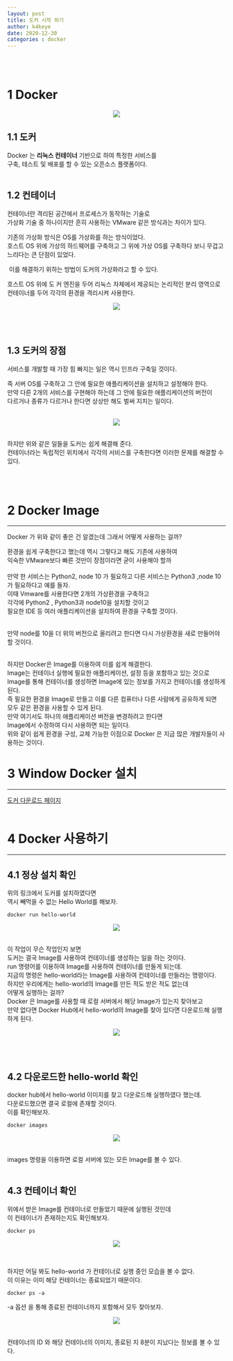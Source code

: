 ```yaml
---
layout: post
title: 도커 시작 하기
author: k4keye
date: 2020-12-30
categories : docker
---
```

<br/>
<br/>


# 1 Docker

<p align="center">
    <img src="https://img1.daumcdn.net/thumb/R1280x0/?scode=mtistory2&fname=https%3A%2F%2Fblog.kakaocdn.net%2Fdn%2F4gTCK%2FbtqQgzkq7Vk%2FIlexoWyawfNyWc4A2hwZQ0%2Fimg.png"/>
</p>

## **1.1 도커** <br/>
Docker 는 **리눅스 컨테이너** 기반으로 하여 특정한 서비스를<br/>
구축, 테스트 및 배포를 할 수 있는 오픈소스 플랫폼이다.<br/><br/>

## **1.2 컨테이너**<br/>
컨테이너란 격리된 공간에서 프로세스가 동작하는 기술로<br/>
가상화 기술 중 하나이지만 흔히 사용하는 VMware 같은 방식과는 차이가 있다.<br/>

기존의 가상화 방식은 OS를 가상화를 하는 방식이었다.<br/>
호스트 OS 위에 가상의 하드웨어를 구축하고 그 위에 가상 OS를 구축하다 보니 무겁고 <br/>느리다는 큰 단점이 있었다.<br/>

​
이를 해결하기 위하는 방법이 도커의 가상화라고 할 수 있다.<br/>

호스트 OS 위에 도 커 엔진을 두어 리눅스 자체에서 제공되는 논리적인 분리 영역으로 컨테이너를 두어 각각의 환경을 격리시켜 사용한다.<br/>

<p align="center">
    <img src="https://img1.daumcdn.net/thumb/R1280x0/?scode=mtistory2&fname=https%3A%2F%2Fblog.kakaocdn.net%2Fdn%2Fb0r42x%2FbtqP11wpRRz%2F60rGlaiO4kiNYuvWKMru81%2Fimg.png"/>
</p>

<br/><br/>

## **1.3 도커의 장점** <br/>
서비스를 개발할 때 가장 힘 빠지는 일은 역시 인프라 구축일 것이다.<br/>

즉 서버 OS를 구축하고 그 안에 필요한 애플리케이션을 설치하고 설정해야 한다.<br/>
만약 다른 2개의 서비스를 구현해야 하는데 그 안에 필요한 애플리케이션의 버전이<br/> 다르거나 종류가 다르거나 한다면 상상만 해도 벌써 지치는 일이다.<br/><br/>

<p align="center">
    <img src="https://img1.daumcdn.net/thumb/R1280x0/?scode=mtistory2&fname=https%3A%2F%2Fblog.kakaocdn.net%2Fdn%2FcUn3G6%2FbtqQfKsZsNs%2FddkSw87NMRjIqX6vsfEeJ0%2Fimg.png"/>
</p>
<br/>
하지만 위와 같은 일들을 도커는 쉽게 해결해 준다.<br/>
컨테이너라는 독립적인 위치에서 각각의 서비스를 구축한다면 이러한 문제를 해결할 수 있다.

<br/><br/>

# 2 Docker Image
___
Docker 가 위와 같이 좋은 건 알겠는데 그래서 어떻게 사용하는 걸까?<br/>

환경을 쉽게 구축한다고 했는데 역시 그렇다고 해도 기존에 사용하여<br/>
익숙한 VMware보다 빠른 것만이 장점이라면 굳이 사용해야 할까<br/><br/>
만약 한 서비스는 Python2, node 10 가 필요하고 다른 서비스는 Python3 ,node 10 가 필요하다고 예를 들자.<br/>
이때 Vmware를 사용한다면 2개의 가상환경을 구축하고 <br/>
각각에 Python2 , Python3과 node10을 설치할 것이고 <br/>
필요한 IDE 등 여러 애플리케이션을 설치하여 환경을 구축할 것이다.<br/><br/>

만약 node를 10을 더 위의 버전으로 올리려고 한다면 다시 가상환경을 새로 만들어야 할 것이다.<br/><br/>

하지만 Docker은 Image를 이용하여 이를 쉽게 해결한다.<br/>
Image는 컨테이너 실행에 필요한 애플리케이션, 설정 등을 포함하고 있는 것으로<br/>
Image를 통해 컨테이너를 생성하면 Image에 있는 정보를 가지고 컨테이너를 생성하게 된다.<br/>
즉 필요한 환경을 Image로 만들고 이를 다른 컴퓨터나 다른 사람에게 공유하게 되면<br/>
모두 같은 환경을 사용할 수 있게 된다.<br/>
만약 여기서도 하나의 애플리케이션 버전을 변경하려고 한다면 <br/>
Image에서 수정하여 다시 사용하면 되는 일이다.<br/>
위와 같이 쉽게 환경을 구성, 교체 가능한 이점으로 Docker 은 지금 많은 개발자들이 사용하는 것이다.<br/>


# 3 Window Docker 설치
___
[도커 다운로드 페이지](http://​https://www.docker.com/get-started)
<br/><br/>

# 4 Docker 사용하기
___

## 4.1 **정상 설치 확인** <br/>
위의 링크에서 도커를 설치하였다면<br/>
역시 빼먹을 수 없는 Hello World를 해보자.<br/>
```
docker run hello-world
```

<p align="center">
    <img src="https://img1.daumcdn.net/thumb/R1280x0/?scode=mtistory2&fname=https%3A%2F%2Fblog.kakaocdn.net%2Fdn%2FZQzm5%2FbtqQfLFpHQQ%2FbhP7FOK92kpShlJYgtiWp1%2Fimg.png"/>
</p>
<br/>
이 작업이 무슨 작업인지 보면<br/>
도커는 결국 Image를 사용하여 컨테이너를 생성하는 일을 하는 것이다.<br/>
run 명령어를 이용하여 Image를 사용하여 컨테이너를 만들게 되는데.<br/>
지금의 명령은 hello-world라는 Image를 사용하여 컨테이너를 만들라는 명령이다.<br/>
하지만 우리에게는 hello-world의 Image를 만든 적도 받은 적도 없는데 <br/>
어떻게 실행하는 걸까?<br/>
Docker 은 Image를 사용할 때 로컬 서버에서 해당 Image가 있는지 찾아보고<br/>
만약 없다면 Docker Hub에서 hello-world의 Image를 찾아 있다면 다운로드해 실행하게 된다.<br/>

<p align="center">
    <img src="https://img1.daumcdn.net/thumb/R1280x0/?scode=mtistory2&fname=https%3A%2F%2Fblog.kakaocdn.net%2Fdn%2FbL3x9z%2FbtqQfL6vp2A%2FPD9TbbirLwmgSqrLQMHTM0%2Fimg.png"/>
</p>
<br/><br/>

## **4.2 다운로드한 hello-world 확인**<br/>
docker hub에서 hello-world 이미지를 찾고 다운로드해 실행하였다 했는데.<br/>
다운로드했으면 결국 로컬에 존재할 것이다.<br/>
이를 확인해보자.<br/>
```
docker images
```
<p align="center">
    <img src="https://img1.daumcdn.net/thumb/R1280x0/?scode=mtistory2&fname=https%3A%2F%2Fblog.kakaocdn.net%2Fdn%2FbnEEfi%2FbtqQhKFZzwa%2FS7P2MgemAQdIDyhjkHdfOk%2Fimg.png"/>
</p>
<br/>
images 명령을 이용하면 로컬 서버에 있는 모든 Image를 볼 수 있다.<br/><br/>

## **4.3 컨테이너 확인** <br/>
위에서 받은 Image를 컨테이너로 만들었기 때문에 실행된 것인데<br/>
이 컨테이너가 존재하는지도 확인해보자.<br/>
```
docker ps
```
<p align="center">
    <img src="https://img1.daumcdn.net/thumb/R1280x0/?scode=mtistory2&fname=https%3A%2F%2Fblog.kakaocdn.net%2Fdn%2Fbe1l2p%2FbtqP0sVbI1l%2Fuaj3PIKrpc9wPOrkCKSkKK%2Fimg.png"/>
</p>
<br/>

하지만 어딜 봐도 hello-world 가 컨테이너로 실행 중인 모습을 볼 수 없다.<br/>
이 이유는 이미 해당 컨테이너는 종료되었기 때문이다.<br/>
```
docker ps -a
```
-a 옵션 을 통해 종료된 컨테이너까지 포함해서 모두 찾아보자.
<p align="center">
    <img src="https://img1.daumcdn.net/thumb/R1280x0/?scode=mtistory2&fname=https%3A%2F%2Fblog.kakaocdn.net%2Fdn%2F29cJ9%2FbtqP4kPRLXT%2FqWGSHv1wkRD6KPrk14QN61%2Fimg.png"/>
</p>
<br/>
컨테이너의 ID 와 해당 컨테이너의 이미지, 종료된 지 8분이 지났다는 정보를 볼 수 있다.